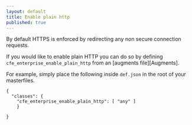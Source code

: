 ```yaml
---
layout: default
title: Enable plain http
published: true
---
```


By default HTTPS is enforced by redirecting any non secure connection requests.

If you would like to enable plain HTTP you can do so by defining
`cfe_enterprise_enable_plain_http` from an [augments file][Augments].

For example, simply place the following inside `def.json` in the root of your
masterfiles.

```
{
  "classes": {
    "cfe_enterprise_enable_plain_http": [ "any" ]
    }

}
```
